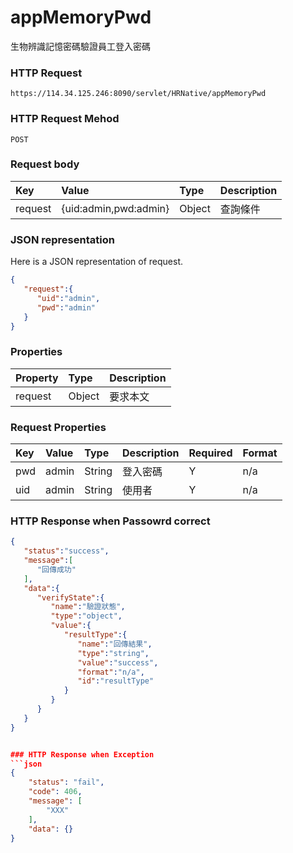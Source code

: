 # appMemoryPwd 
生物辨識記憶密碼驗證員工登入密碼

### HTTP Request
```
https://114.34.125.246:8090/servlet/HRNative/appMemoryPwd
```

### HTTP Request Mehod
```
POST
```

### Request body
| Key | Value | Type | Description |
|:----------|:-------------|:-----|:------------|
| request | {uid:admin,pwd:admin} | Object | 查詢條件


### JSON representation
Here is a JSON representation of request.
```json
{
   "request":{
      "uid":"admin",
      "pwd":"admin"
   }
}
```

### Properties
| Property | Type | Description |
|:---------|:-----|:------------|
| request | Object | 要求本文 |

### Request Properties
| Key | Value | Type | Description | Required | Format |
|:----------|:-------------|:-----|:------------|:------------|:------------|
| pwd  | admin | String | 登入密碼 | Y | n/a |
| uid  | admin | String | 使用者 | Y | n/a |
### HTTP Response when Passowrd correct
```json
{
   "status":"success",
   "message":[
      "回傳成功"
   ],
   "data":{
      "verifyState":{
         "name":"驗證狀態",
         "type":"object",
         "value":{
            "resultType":{
               "name":"回傳結果",
               "type":"string",
               "value":"success",
               "format":"n/a",
               "id":"resultType"
            }
         }
      }
   }
}


### HTTP Response when Exception
```json
{
    "status": "fail",
    "code": 406,
    "message": [
        "XXX"
    ],
    "data": {}
}
```
